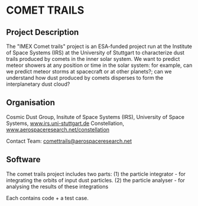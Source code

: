 COMET TRAILS
============

Project Description
-------
The "IMEX Comet trails" project is an ESA-funded project run at the Institute of Space Systems (IRS) at the University of Stuttgart to characterize dust trails produced by comets in the inner solar system. We want to predict meteor showers at any position or time in the solar system: for example, can we predict meteor storms at spacecraft or at other planets?; can we understand how dust produced by comets disperses to form the interplanetary
dust cloud?

Organisation
-------
Cosmic Dust Group, Insitute of Space Systems (IRS), University of Space Systems, www.irs.uni-stuttgart.de
Constellation, www.aerospaceresearch.net/constellation

Contact Team: comettrails@aerospaceresearch.net

Software
-------
The comet trails project includes two parts: 
(1) the particle integrator - for integrating the orbits of input dust particles. 
(2) the particle analyser - for analysing the results of these integrations

Each contains code + a test case. 
